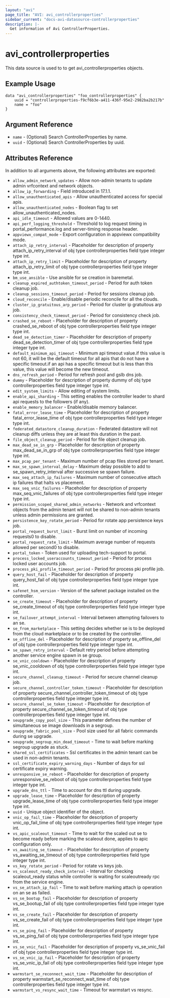 ```yaml
---
layout: "avi"
page_title: "AVI: avi_controllerproperties"
sidebar_current: "docs-avi-datasource-controllerproperties"
description: |-
  Get information of Avi ControllerProperties.
---
```


# avi_controllerproperties

This data source is used to to get avi_controllerproperties objects.

## Example Usage

```hcl
data "avi_controllerproperties" "foo_controllerproperties" {
    uuid = "controllerproperties-f9cf6b3e-a411-436f-95e2-2982ba2b217b"
    name = "foo"
}
```

## Argument Reference

* `name` - (Optional) Search ControllerProperties by name.
* `uuid` - (Optional) Search ControllerProperties by uuid.

## Attributes Reference

In addition to all arguments above, the following attributes are exported:

* `allow_admin_network_updates` - Allow non-admin tenants to update admin vrfcontext and network objects.
* `allow_ip_forwarding` - Field introduced in 17.1.1.
* `allow_unauthenticated_apis` - Allow unauthenticated access for special apis.
* `allow_unauthenticated_nodes` - Boolean flag to set allow_unauthenticated_nodes.
* `api_idle_timeout` - Allowed values are 0-1440.
* `api_perf_logging_threshold` - Threshold to log request timing in portal_performance.log and server-timing response header.
* `appviewx_compat_mode` - Export configuration in appviewx compatibility mode.
* `attach_ip_retry_interval` - Placeholder for description of property attach_ip_retry_interval of obj type controllerproperties field type integer  type int.
* `attach_ip_retry_limit` - Placeholder for description of property attach_ip_retry_limit of obj type controllerproperties field type integer  type int.
* `bm_use_ansible` - Use ansible for se creation in baremetal.
* `cleanup_expired_authtoken_timeout_period` - Period for auth token cleanup job.
* `cleanup_sessions_timeout_period` - Period for sessions cleanup job.
* `cloud_reconcile` - Enable/disable periodic reconcile for all the clouds.
* `cluster_ip_gratuitous_arp_period` - Period for cluster ip gratuitous arp job.
* `consistency_check_timeout_period` - Period for consistency check job.
* `crashed_se_reboot` - Placeholder for description of property crashed_se_reboot of obj type controllerproperties field type integer  type int.
* `dead_se_detection_timer` - Placeholder for description of property dead_se_detection_timer of obj type controllerproperties field type integer  type int.
* `default_minimum_api_timeout` - Minimum api timeout value.if this value is not 60, it will be the default timeout for all apis that do not have a specific timeout.if an api has a specific timeout but is less than this value, this value will become the new timeout.
* `dns_refresh_period` - Period for refresh pool and gslb dns job.
* `dummy` - Placeholder for description of property dummy of obj type controllerproperties field type integer  type int.
* `edit_system_limits` - Allow editing of system limits.
* `enable_api_sharding` - This setting enables the controller leader to shard api requests to the followers (if any).
* `enable_memory_balancer` - Enable/disable memory balancer.
* `fatal_error_lease_time` - Placeholder for description of property fatal_error_lease_time of obj type controllerproperties field type integer  type int.
* `federated_datastore_cleanup_duration` - Federated datastore will not cleanup diffs unless they are at least this duration in the past.
* `file_object_cleanup_period` - Period for file object cleanup job.
* `max_dead_se_in_grp` - Placeholder for description of property max_dead_se_in_grp of obj type controllerproperties field type integer  type int.
* `max_pcap_per_tenant` - Maximum number of pcap files stored per tenant.
* `max_se_spawn_interval_delay` - Maximum delay possible to add to se_spawn_retry_interval after successive se spawn failure.
* `max_seq_attach_ip_failures` - Maximum number of consecutive attach ip failures that halts vs placement.
* `max_seq_vnic_failures` - Placeholder for description of property max_seq_vnic_failures of obj type controllerproperties field type integer  type int.
* `permission_scoped_shared_admin_networks` - Network and vrfcontext objects from the admin tenant will not be shared to non-admin tenants unless admin permissions are granted.
* `persistence_key_rotate_period` - Period for rotate app persistence keys job.
* `portal_request_burst_limit` - Burst limit on number of incoming requests0 to disable.
* `portal_request_rate_limit` - Maximum average number of requests allowed per second0 to disable.
* `portal_token` - Token used for uploading tech-support to portal.
* `process_locked_useraccounts_timeout_period` - Period for process locked user accounts job.
* `process_pki_profile_timeout_period` - Period for process pki profile job.
* `query_host_fail` - Placeholder for description of property query_host_fail of obj type controllerproperties field type integer  type int.
* `safenet_hsm_version` - Version of the safenet package installed on the controller.
* `se_create_timeout` - Placeholder for description of property se_create_timeout of obj type controllerproperties field type integer  type int.
* `se_failover_attempt_interval` - Interval between attempting failovers to an se.
* `se_from_marketplace` - This setting decides whether se is to be deployed from the cloud marketplace or to be created by the controller.
* `se_offline_del` - Placeholder for description of property se_offline_del of obj type controllerproperties field type integer  type int.
* `se_spawn_retry_interval` - Default retry period before attempting another service engine spawn in se group.
* `se_vnic_cooldown` - Placeholder for description of property se_vnic_cooldown of obj type controllerproperties field type integer  type int.
* `secure_channel_cleanup_timeout` - Period for secure channel cleanup job.
* `secure_channel_controller_token_timeout` - Placeholder for description of property secure_channel_controller_token_timeout of obj type controllerproperties field type integer  type int.
* `secure_channel_se_token_timeout` - Placeholder for description of property secure_channel_se_token_timeout of obj type controllerproperties field type integer  type int.
* `seupgrade_copy_pool_size` - This parameter defines the number of simultaneous se image downloads in a segroup.
* `seupgrade_fabric_pool_size` - Pool size used for all fabric commands during se upgrade.
* `seupgrade_segroup_min_dead_timeout` - Time to wait before marking segroup upgrade as stuck.
* `shared_ssl_certificates` - Ssl certificates in the admin tenant can be used in non-admin tenants.
* `ssl_certificate_expiry_warning_days` - Number of days for ssl certificate expiry warning.
* `unresponsive_se_reboot` - Placeholder for description of property unresponsive_se_reboot of obj type controllerproperties field type integer  type int.
* `upgrade_dns_ttl` - Time to account for dns ttl during upgrade.
* `upgrade_lease_time` - Placeholder for description of property upgrade_lease_time of obj type controllerproperties field type integer  type int.
* `uuid` - Unique object identifier of the object.
* `vnic_op_fail_time` - Placeholder for description of property vnic_op_fail_time of obj type controllerproperties field type integer  type int.
* `vs_apic_scaleout_timeout` - Time to wait for the scaled out se to become ready before marking the scaleout done, applies to apic configuration only.
* `vs_awaiting_se_timeout` - Placeholder for description of property vs_awaiting_se_timeout of obj type controllerproperties field type integer  type int.
* `vs_key_rotate_period` - Period for rotate vs keys job.
* `vs_scaleout_ready_check_interval` - Interval for checking scaleout_ready status while controller is waiting for scaleoutready rpc from the service engine.
* `vs_se_attach_ip_fail` - Time to wait before marking attach ip operation on an se as failed.
* `vs_se_bootup_fail` - Placeholder for description of property vs_se_bootup_fail of obj type controllerproperties field type integer  type int.
* `vs_se_create_fail` - Placeholder for description of property vs_se_create_fail of obj type controllerproperties field type integer  type int.
* `vs_se_ping_fail` - Placeholder for description of property vs_se_ping_fail of obj type controllerproperties field type integer  type int.
* `vs_se_vnic_fail` - Placeholder for description of property vs_se_vnic_fail of obj type controllerproperties field type integer  type int.
* `vs_se_vnic_ip_fail` - Placeholder for description of property vs_se_vnic_ip_fail of obj type controllerproperties field type integer  type int.
* `warmstart_se_reconnect_wait_time` - Placeholder for description of property warmstart_se_reconnect_wait_time of obj type controllerproperties field type integer  type int.
* `warmstart_vs_resync_wait_time` - Timeout for warmstart vs resync.

